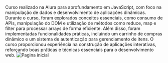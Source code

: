 Curso realizado na Alura para aprofundamento em JavaScript, com foco na manipulação de dados e desenvolvimento de aplicações dinâmicas. Durante o curso, foram explorados conceitos essenciais, como consumo de APIs, manipulação do DOM e utilização de métodos como reduce, map e filter para processar arrays de forma eficiente. Além disso, foram implementadas funcionalidades práticas, incluindo um carrinho de compras dinâmico e um sistema de autenticação para gerenciamento de itens. O curso proporcionou experiência na construção de aplicações interativas, reforçando boas práticas e técnicas essenciais para o desenvolvimento web.
![Pagina inicial](https://github.com/user-attachments/assets/e952f1bf-4e9f-43c1-8c4e-8031dea46701)
